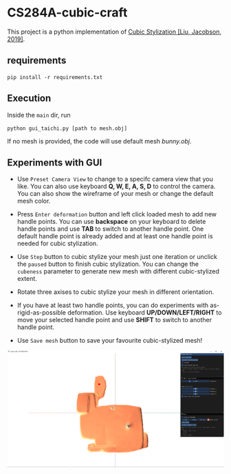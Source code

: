 # CS284A-cubic-craft

This project is a python implementation of <a href="https://www.dgp.toronto.edu/projects/cubic-stylization/">Cubic Stylization [Liu, Jacobson, 2019]</a>.

## requirements

```
pip install -r requirements.txt
```

## Execution

Inside the `main` dir, run

```
python gui_taichi.py [path to mesh.obj]
```

If no mesh is provided, the code will use default mesh _bunny.obj_.

## Experiments with GUI

- Use `Preset Camera View` to change to a specifc camera view that you like. You can also use keyboard **Q, W, E, A, S, D** to control the camera.
You can also show the wireframe of your mesh or change the default mesh color.

- Press `Enter deformation` button and left click loaded mesh to add new handle points. You can use **backspace** on your keyboard to delete handle points and
use **TAB** to switch to another handle point. One default handle point is already added and at least one handle point is needed
for cubic stylization.

- Use `Step` button to cubic stylize your mesh just one iteration or 
unclick the `paused` button to finish cubic stylization. You can change the `cubeness` parameter to generate
new mesh with different cubic-stylized extent.

- Rotate three axises to cubic stylize your mesh in different orientation.

- If you have at least two handle points, you can do experiments with as-rigid-as-possible deformation. Use keyboard
**UP/DOWN/LEFT/RIGHT** to move your selected handle point and use **SHIFT** to switch to another handle point.

- Use `Save mesh` button to save your favourite cubic-stylized mesh!

![](docs/assets/GUI.png)
